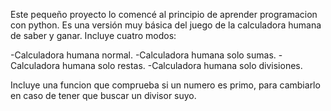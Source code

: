 Este pequeño proyecto lo comencé al principio de aprender programacion con python. 
Es una versión muy básica del juego de la calculadora humana de saber y ganar.
Incluye cuatro modos:

-Calculadora humana normal.
-Calculadora humana solo sumas.
-Calculadora humana solo restas.
-Calculadora humana solo divisiones.

Incluye una funcion que comprueba si un numero es primo, para cambiarlo en caso de tener que buscar un divisor suyo.
